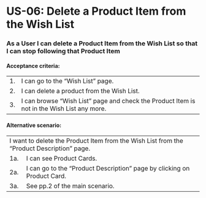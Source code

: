 # US-06:  Delete a Product Item from the Wish List
### As a User I can delete a Product Item from the Wish List so that I can stop following that Product Item

#### **Acceptance criteria:**

<table>
    <tr>
        <td>1.</td>
        <td>I can go to the “Wish List” page.</td>
    </tr>
    <tr>
        <td>2.</td>
        <td>I can delete a product from the Wish List.</td>
    </tr>
    <tr>
        <td>3.</td>
        <td>I can browse “Wish List” page and check the Product Item is not in the Wish List any more.</td>
    </tr>
</table>

#### **Alternative scenario:**

<table>
    <tr>
        <td colspan="2">I want to delete the Product Item from the Wish List from the “Product Description” page.</td>
    </tr>
    <tr>
        <td>1a.</td>
        <td>I can see Product Cards.</td>
    </tr>
    <tr>
        <td>2a.</td>
        <td>I can go to the “Product Description” page by clicking on Product Card.</td>
    </tr>
    <tr>
        <td>3a.</td>
        <td>See pp.2 of the main scenario.</td>
    </tr>
</table>